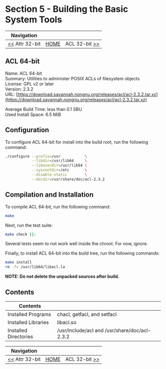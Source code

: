 # Section 5 - Building the Basic System Tools

| Navigation |||
| --- | --- | ---: |
| [<<](./Attr32bit.md) Attr 32-bit | [HOME](../README.md) | ACL 32-bit [>>](./ACL32bit.md) |

## ACL 64-bit

Name: ACL 64-bit<br />
Summary: Utilities to administer POSIX ACLs of filesystem objects<br />
License: GPL v2 or later<br />
Version: 2.3.2<br />
URL: [https://download.savannah.nongnu.org/releases/acl/acl-2.3.2.tar.xz](https://download.savannah.nongnu.org/releases/acl/acl-2.3.2.tar.xz)<br />

Average Build Time: less than 0.1 SBU<br />
Used Install Space: 6.5 MiB<br />

## Configuration

To configure ACL 64-bit for install into the build root, run the following command:

```bash
./configure --prefix=/usr           \
            --libdir=/usr/lib64     \
            --libexecdir=/usr/lib64 \
            --sysconfdir=/etc       \
            --disable-static        \
            --docdir=/usr/share/doc/acl-2.3.2
```

## Compilation and Installation

To compile ACL 64-bit, run the following command:

```bash
make
```

Next, run the test suite:

```bash
make check ||:
```

Several tests seem to not work well inside the chroot. For now, ignore.

Finally, to install ACL 64-bit into the build tree, run the following commands:

```bash
make install
rm -fv /usr/lib64/libacl.la
```

**NOTE: Do not delete the unpacked sources after build.**

## Contents

| Contents | |
| --- | --- |
| Installed Programs | chacl, getfacl, and setfacl |
| Installed Libraries | libacl.so |
| Installed Directories | /usr/include/acl and /usr/share/doc/acl-2.3.2 |

| Navigation |||
| --- | --- | ---: |
| [<<](./Attr32bit.md) Attr 32-bit | [HOME](../README.md) | ACL 32-bit [>>](./ACL32bit.md) |
